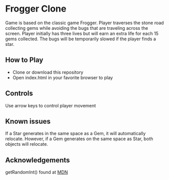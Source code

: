 # Frogger Clone

Game is based on the classic game Frogger.  Player traverses the stone road collecting gems while avoiding the bugs that are traveling across the screen.  Player initially has three lives but will earn an extra life for each 15 gems collected.  The bugs will be temporarily slowed if the player finds a star.

## How to Play

* Clone or download this repository
* Open index.html in your favorite browser to play

## Controls

Use arrow keys to control player movement  

## Known issues

If a Star generates in the same space as a Gem, it will automatically relocate.  However, if a Gem generates on the same space as Star, both objects will relocate.  

## Acknowledgements

getRandomInt() found at [MDN](https://developer.mozilla.org/en-US/docs/Web/JavaScript/Reference/Global_Objects/Math/random)
